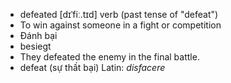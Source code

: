 - defeated	[dɪˈfiː.tɪd]	verb (past tense of "defeat")
- To win against someone in a fight or competition
- Đánh bại
- besiegt
- They defeated the enemy in the final battle.
- defeat (sự thất bại)	Latin: *disfacere*